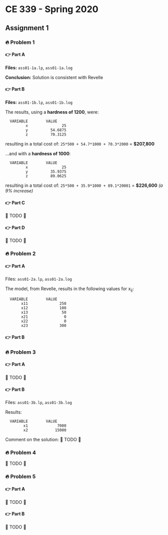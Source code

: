 # CE 339 - Spring 2020

## Assignment 1
### 🔥 Problem 1
#### 👉 Part A
**Files:** `ass01-1a.lp`, `ass01-1a.log`

**Conclusion:** Solution is consistent with Revelle

#### 👉 Part B
**Files:** `ass01-1b.lp`, `ass01-1b.log`

The results, using a **hardness of 1200**, were:
```
  VARIABLE        VALUE
         x               25
         y          54.6875
         z          70.3125
```
resulting in a total cost of:
`25*500 + 54.7*1000 + 70.3*2000` = **$207,800**


...and with a **hardness of 1000**:
```
  VARIABLE        VALUE
         x               25
         y          35.9375
         z          89.0625
``` 
resulting in a total cost of:
`25*500 + 35.9*1000 + 89.1*20001` = **$226,600** *(a 9% increase)*

#### 👉 Part C
🚨 TODO 🚨

#### 👉 Part D
🚨 TODO 🚨

### 🔥 Problem 2
#### 👉 Part A
Files: `ass01-2a.lp`, `ass01-2a.log`

The model, from Revelle, results in the following values for x<sub>ij</sub>:
```
  VARIABLE        VALUE
       x11              250
       x12              100
       x13               50
       x21                0
       x22                0
       x23              300
```

#### 👉 Part B

### 🔥 Problem 3
#### 👉 Part A
🚨 TODO 🚨

#### 👉 Part B
Files: `ass01-3b.lp`, `ass01-3b.log`

Results:
```
  VARIABLE        VALUE
        x1             7000
        x2            15000
```

Comment on the solution: 🚨 TODO 🚨 

### 🔥 Problem 4
🚨 TODO 🚨

### 🔥 Problem 5
#### 👉 Part A
🚨 TODO 🚨

#### 👉 Part B
🚨 TODO 🚨






